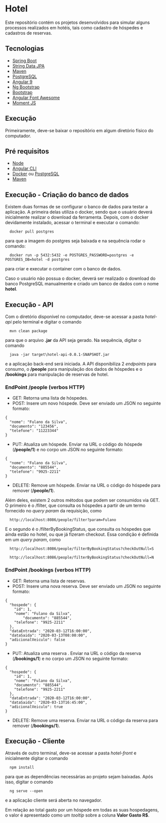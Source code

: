 # Hotel

Este repositório contém os projetos desenvolvidos para simular alguns processos realizados em hotéis, tais como cadastro de hóspedes e cadastros de reservas.

## Tecnologias

* [Spring Boot](https://spring.io/projects/spring-boot)
* [String Data JPA](https://spring.io/projects/spring-data-jpa)
* [Maven](http://maven.apache.org/)
* [PostgreSQL](https://www.postgresql.org/)
* [Angular 9](https://angular.io/)
* [Ng Bootstrap](https://ng-bootstrap.github.io/#/home)
* [Bootstrap](https://getbootstrap.com/)
* [Angular Font Awesome](https://fontawesome.com/how-to-use/on-the-web/using-with/angular)
* [Moment JS](https://momentjs.com/)

## Execução

Primeiramente, deve-se baixar o repositório em algum diretório físico do computador.

## Pré requisitos

* [Node](https://nodejs.org/en/)
* [Angular CLI](https://cli.angular.io/)
* [Docker](https://www.docker.com/) ou [PostgreSQL](https://www.postgresql.org/)
* [Maven](https://maven.apache.org/)

## Execução - Criação do banco de dados
Existem duas formas de se configurar o banco de dados para testar a aplicação. A primeira delas utiliza o docker, sendo que o usuário deverá inicialmente realizar o download da ferramenta. Depois, com o docker devidamente instalado, acessar o terminal e executar o comando:
```
  docker pull postgres
```
para que a imagem do postgres seja baixada e na sequência rodar o comando:
```
  docker run -p 5432:5432 -e POSTGRES_PASSWORD=postgres -e POSTGRES_DB=hotel -d postgres
```
para criar e executar o container com o banco de dados.

Caso o usuário não possua o docker, deverá ser realizado o download do banco PostgreSQL manualmente e criado um banco de dados com o nome **hotel**.

## Execução - API
Com o diretório disponível no computador, deve-se acessar a pasta *hotel-api* pelo terminal e digitar o comando
```
  mvn clean package
```
para que o arquivo **.jar** da API seja gerado. Na sequência, digitar o comando
```
  java -jar target\hotel-api-0.0.1-SNAPSHOT.jar
```
e a aplicação back-end será iniciada. A API disponibiliza 2 *endpoints* para consumo, o **/people** para manipulação dos dados de hóspedes e o **/bookings** para manipulação de reservas de hotel.

### EndPoint /people (verbos HTTP)
* GET: Retorna uma lista de hóspedes.
* POST: Insere um novo hóspede. Deve ser enviado um JSON no seguinte formato:
```
{
  "nome": "Fulano da Silva",
  "documento": "123456",
  "telefone": "11223344"
}
```
* PUT: Atualiza um hóspede. Enviar na URL o código do hóspede (**/people/1**) e no corpo um JSON no seguinte formato:

```
{
  "nome": "Fulano da Silva",
  "documento": "885544",
  "telefone": "9925-2211"
}
```
* DELETE: Remove um hóspede. Enviar na URL o código do hóspede para remover (**/people/1**).

Além deles, existem 2 outros métodos que podem ser consumidos via GET. 
O primeiro é o /filter, que consulta os hóspedes a partir de um termo fornecido no *query param* da requisição, como
```
  http://localhost:8086/people/filter?param=Fulano
```
E o segundo é o /filterByBookingStatus, que consulta os hóspedes que ainda estão no hotel, ou que já fizeram checkout. Essa condição é definida em um *query param*, como
```
  http://localhost:8086/people/filterByBookingStatus?checkOutNull=S
  
  http://localhost:8086/people/filterByBookingStatus?checkOutNull=N
```

### EndPoint /bookings (verbos HTTP)
* GET: Retorna uma lista de reservas.
* POST: Insere uma nova reserva. Deve ser enviado um JSON no seguinte formato:
```
{
  "hospede": {
	"id": 1,
	"nome": "Fulano da Silva",
    	"documento": "885544",
  	"telefone": "9925-2211"
  },
  "dataEntrada": "2020-03-12T16:00:00",
  "dataSaida": "2020-03-13T08:00:00",
  "adicionalVeiculo": false
}
```
* PUT: Atualiza uma reserva . Enviar na URL o código da reserva (**/bookings/1**) e no corpo um JSON no seguinte formato:

```
{
  "hospede": {
	"id": 1,
	"nome": "Fulano da Silva",
	"documento": "885544",
	"telefone": "9925-2211"
  },
  "dataEntrada": "2020-03-12T16:00:00",
  "dataSaida": "2020-03-13T16:45:00",
  "adicionalVeiculo": true
}
```
* DELETE: Remove uma reserva. Enviar na URL o código da reserva para remover (**/bookings/1**).

## Execução - Cliente
Através de outro terminal, deve-se acessar a pasta *hotel-front* e inicialmente digitar o comando
```
  npm install
```
para que as dependências necessárias ao projeto sejam baixadas. Após isso, digitar o comando 
```
  ng serve --open
```
e a aplicação cliente será aberta no navegador. 

Em relação ao total gasto por um hóspede em todas as suas hospedagens, o valor é apresentado como um *tooltip* sobre a coluna **Valor Gasto R$**.

